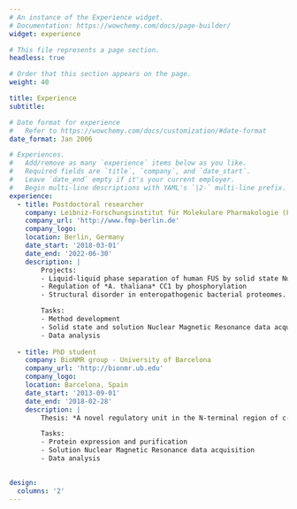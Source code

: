 ```yaml
---
# An instance of the Experience widget.
# Documentation: https://wowchemy.com/docs/page-builder/
widget: experience

# This file represents a page section.
headless: true

# Order that this section appears on the page.
weight: 40

title: Experience
subtitle:

# Date format for experience
#   Refer to https://wowchemy.com/docs/customization/#date-format
date_format: Jan 2006

# Experiences.
#   Add/remove as many `experience` items below as you like.
#   Required fields are `title`, `company`, and `date_start`.
#   Leave `date_end` empty if it's your current employer.
#   Begin multi-line descriptions with YAML's `|2-` multi-line prefix.
experience:
  - title: Postdoctoral researcher
    company: Leibniz-Forschungsinstitut für Molekulare Pharmakologie (FMP-Berlin)
    company_url: 'http://www.fmp-berlin.de'
    company_logo: 
    location: Berlin, Germany
    date_start: '2018-03-01'
    date_end: '2022-06-30'
    description: |
        Projects:
        - Liquid-liquid phase separation of human FUS by solid state Nuclear Magnetic Resonance 
        - Regulation of *A. thaliana* CC1 by phosphorylation
        - Structural disorder in enteropathogenic bacterial proteomes.

        Tasks:
        - Method development
        - Solid state and solution Nuclear Magnetic Resonance data acquisition
        - Data analysis
        
  - title: PhD student
    company: BioNMR group - University of Barcelona
    company_url: 'http://bionmr.ub.edu'
    company_logo: 
    location: Barcelona, Spain
    date_start: '2013-09-01'
    date_end: '2018-02-28'
    description: | 
        Thesis: *A novel regulatory unit in the N-terminal region of c-src*.

        Tasks:
        - Protein expression and purification
        - Solution Nuclear Magnetic Resonance data acquisition
        - Data analysis
    

design:
  columns: '2'
---
```

